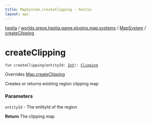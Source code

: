 ```yaml
---
title: MapSystem.createClipping - hestia
layout: api
---
```


<div class='api-docs-breadcrumbs'><a href="../../index.html">hestia</a> / <a href="../index.html">worlds.gregs.hestia.game.plugins.map.systems</a> / <a href="index.html">MapSystem</a> / <a href="./create-clipping.html">createClipping</a></div>

# createClipping

<div class="signature"><code><span class="keyword">fun </span><span class="identifier">createClipping</span><span class="symbol">(</span><span class="parameterName" id="worlds.gregs.hestia.game.plugins.map.systems.MapSystem$createClipping(kotlin.Int)/entityId">entityId</span><span class="symbol">:</span>&nbsp;<a href="https://kotlinlang.org/api/latest/jvm/stdlib/kotlin/-int/index.html"><span class="identifier">Int</span></a><span class="symbol">)</span><span class="symbol">: </span><a href="../../worlds.gregs.hestia.game.api.map/-clipping/index.html"><span class="identifier">Clipping</span></a></code></div>

Overrides <a href="../../worlds.gregs.hestia.game.api.map/-map/create-clipping.html">Map.createClipping</a>

Creates or returns existing region clipping map

### Parameters

<code>entityId</code> - The entityId of the region

**Return**
The clipping map

